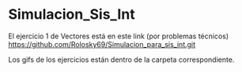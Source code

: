 # Simulacion_Sis_Int

El ejercicio 1 de Vectores está en este link (por problemas técnicos) https://github.com/Rolosky69/Simulacion_para_sis_int.git

Los gifs de los ejercicios están dentro de la carpeta correspondiente.
